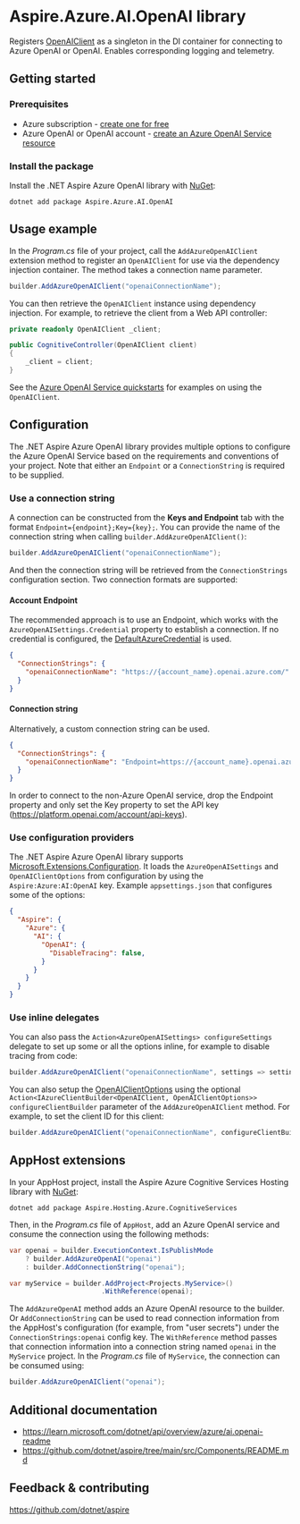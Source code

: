 # Aspire.Azure.AI.OpenAI library

Registers [OpenAIClient](https://learn.microsoft.com/dotnet/api/azure.ai.openai.openaiclient) as a singleton in the DI container for connecting to Azure OpenAI or OpenAI. Enables corresponding logging and telemetry.

## Getting started

### Prerequisites

- Azure subscription - [create one for free](https://azure.microsoft.com/free/)
- Azure OpenAI or OpenAI account - [create an Azure OpenAI Service resource](https://learn.microsoft.com/azure/ai-services/openai/how-to/create-resource)

### Install the package

Install the .NET Aspire Azure OpenAI library with [NuGet](https://www.nuget.org):

```dotnetcli
dotnet add package Aspire.Azure.AI.OpenAI
```

## Usage example

In the _Program.cs_ file of your project, call the `AddAzureOpenAIClient` extension method to register an `OpenAIClient` for use via the dependency injection container. The method takes a connection name parameter.

```csharp
builder.AddAzureOpenAIClient("openaiConnectionName");
```

You can then retrieve the `OpenAIClient` instance using dependency injection. For example, to retrieve the client from a Web API controller:

```csharp
private readonly OpenAIClient _client;

public CognitiveController(OpenAIClient client)
{
    _client = client;
}
```

See the [Azure OpenAI Service quickstarts](https://learn.microsoft.com/azure/ai-services/openai/quickstart) for examples on using the `OpenAIClient`.

## Configuration

The .NET Aspire Azure OpenAI library provides multiple options to configure the Azure OpenAI Service based on the requirements and conventions of your project. Note that either an `Endpoint` or a `ConnectionString` is required to be supplied.

### Use a connection string

A connection can be constructed from the __Keys and Endpoint__ tab with the format `Endpoint={endpoint};Key={key};`. You can provide the name of the connection string when calling `builder.AddAzureOpenAIClient()`:

```csharp
builder.AddAzureOpenAIClient("openaiConnectionName");
```

And then the connection string will be retrieved from the `ConnectionStrings` configuration section. Two connection formats are supported:

#### Account Endpoint

The recommended approach is to use an Endpoint, which works with the `AzureOpenAISettings.Credential` property to establish a connection. If no credential is configured, the [DefaultAzureCredential](https://learn.microsoft.com/dotnet/api/azure.identity.defaultazurecredential) is used.

```json
{
  "ConnectionStrings": {
    "openaiConnectionName": "https://{account_name}.openai.azure.com/"
  }
}
```

#### Connection string

Alternatively, a custom connection string can be used.

```json
{
  "ConnectionStrings": {
    "openaiConnectionName": "Endpoint=https://{account_name}.openai.azure.com/;Key={account_key};"
  }
}
```

In order to connect to the non-Azure OpenAI service, drop the Endpoint property and only set the Key property to set the API key (https://platform.openai.com/account/api-keys).

### Use configuration providers

The .NET Aspire Azure OpenAI library supports [Microsoft.Extensions.Configuration](https://learn.microsoft.com/dotnet/api/microsoft.extensions.configuration). It loads the `AzureOpenAISettings` and `OpenAIClientOptions` from configuration by using the `Aspire:Azure:AI:OpenAI` key. Example `appsettings.json` that configures some of the options:

```json
{
  "Aspire": {
    "Azure": {
      "AI": {
        "OpenAI": {
          "DisableTracing": false,
        }
      }
    }
  }
}
```

### Use inline delegates

You can also pass the `Action<AzureOpenAISettings> configureSettings` delegate to set up some or all the options inline, for example to disable tracing from code:

```csharp
builder.AddAzureOpenAIClient("openaiConnectionName", settings => settings.DisableTracing = true);
```

You can also setup the [OpenAIClientOptions](https://learn.microsoft.com/dotnet/api/azure.ai.openai.openaiclientoptions) using the optional `Action<IAzureClientBuilder<OpenAIClient, OpenAIClientOptions>> configureClientBuilder` parameter of the `AddAzureOpenAIClient` method. For example, to set the client ID for this client:

```csharp
builder.AddAzureOpenAIClient("openaiConnectionName", configureClientBuilder: configureClientBuilder: builder => builder.ConfigureOptions(options => options.NetworkTimeout = TimeSpan.FromSeconds(2)));
```

## AppHost extensions

In your AppHost project, install the Aspire Azure Cognitive Services Hosting library with [NuGet](https://www.nuget.org):

```dotnetcli
dotnet add package Aspire.Hosting.Azure.CognitiveServices
```

Then, in the _Program.cs_ file of `AppHost`, add an Azure OpenAI service and consume the connection using the following methods:

```csharp
var openai = builder.ExecutionContext.IsPublishMode
    ? builder.AddAzureOpenAI("openai")
    : builder.AddConnectionString("openai");

var myService = builder.AddProject<Projects.MyService>()
                       .WithReference(openai);
```

The `AddAzureOpenAI` method adds an Azure OpenAI resource to the builder. Or `AddConnectionString` can be used to read connection information from the AppHost's configuration (for example, from "user secrets") under the `ConnectionStrings:openai` config key. The `WithReference` method passes that connection information into a connection string named `openai` in the `MyService` project. In the _Program.cs_ file of `MyService`, the connection can be consumed using:

```csharp
builder.AddAzureOpenAIClient("openai");
```

## Additional documentation

* https://learn.microsoft.com/dotnet/api/overview/azure/ai.openai-readme
* https://github.com/dotnet/aspire/tree/main/src/Components/README.md

## Feedback & contributing

https://github.com/dotnet/aspire
